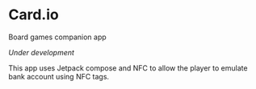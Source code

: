 # Card.io
Board games companion app

*Under development*

This app uses Jetpack compose and NFC to allow the player to emulate bank account using NFC tags.
